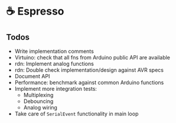 # ☕️ Espresso

## Todos

- Write implementation comments
- Virtuino: check that all fns from Arduino public API are available
- rdn: Implement analog functions
- rdn: Double check implementation/design against AVR specs
- Document API
- Performance: benchmark against common Arduino functions
- Implement more integration tests:
    + Multiplexing
    + Debouncing
    + Analog wiring
- Take care of `SerialEvent` functionality in main loop
